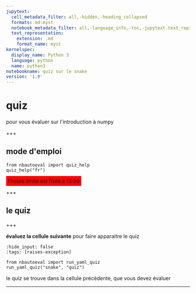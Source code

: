 ```yaml
---
jupytext:
  cell_metadata_filter: all,-hidden,-heading_collapsed
  formats: md:myst
  notebook_metadata_filter: all,-language_info,-toc,-jupytext.text_representation.jupytext_version,-jupytext.text_representation.format_version
  text_representation:
    extension: .md
    format_name: myst
kernelspec:
  display_name: Python 3
  language: python
  name: python3
notebookname: quiz sur le snake
version: '1.0'
---
```


# quiz

pour vous évaluer sur l'introduction à numpy

+++

## mode d'emploi

```{code-cell} ipython3
from nbautoeval import quiz_help
quiz_help("fr")
```

<span style="background-color:red; padding: 5px; margin-top: 5px;">l'heure limite est fixée à 13:50</span>

+++

## le quiz

+++

**évaluez la cellule suivante** pour faire apparaitre le quiz

```{code-cell} ipython3
:hide_input: false
:tags: [raises-exception]

from nbautoeval import run_yaml_quiz
run_yaml_quiz("snake", "quiz")
```

le quiz se trouve dans la cellule précédente, que vous devez évaluer
****
